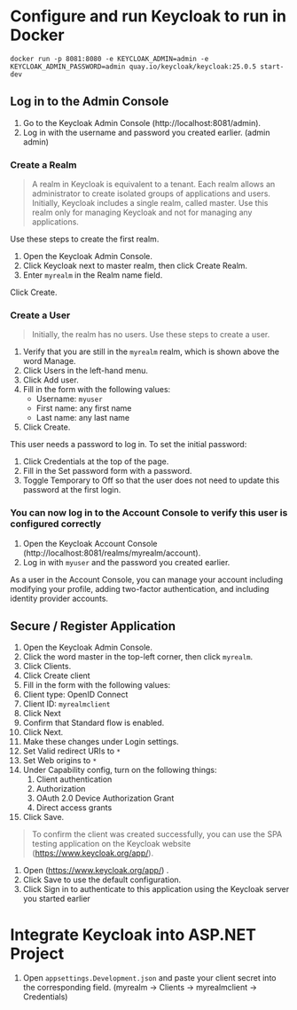 # Configure and run Keycloak to run in Docker
```
docker run -p 8081:8080 -e KEYCLOAK_ADMIN=admin -e KEYCLOAK_ADMIN_PASSWORD=admin quay.io/keycloak/keycloak:25.0.5 start-dev
```

## Log in to the Admin Console
1. Go to the Keycloak Admin Console (http://localhost:8081/admin).
2. Log in with the username and password you created earlier. (admin admin)

### Create a Realm
> A realm in Keycloak is equivalent to a tenant. Each realm allows an administrator to create isolated groups of applications and users. Initially, Keycloak includes a single realm, called master. Use this realm only for managing Keycloak and not for managing any applications.

Use these steps to create the first realm.

1. Open the Keycloak Admin Console.
2. Click Keycloak next to master realm, then click Create Realm.
3. Enter `myrealm` in the Realm name field.

Click Create.

### Create a User
> Initially, the realm has no users. Use these steps to create a user.

1. Verify that you are still in the `myrealm` realm, which is shown above the word Manage.
2. Click Users in the left-hand menu.
3. Click Add user.
4. Fill in the form with the following values:
	- Username: `myuser`
	- First name: any first name
	- Last name: any last name
5. Click Create.

This user needs a password to log in. To set the initial password:

1. Click Credentials at the top of the page.
2. Fill in the Set password form with a password.
3. Toggle Temporary to Off so that the user does not need to update this password at the first login.

### You can now log in to the Account Console to verify this user is configured correctly
1. Open the Keycloak Account Console (http://localhost:8081/realms/myrealm/account).
2. Log in with `myuser` and the password you created earlier.

As a user in the Account Console, you can manage your account including modifying your profile, adding two-factor authentication, and including identity provider accounts.

## Secure / Register Application
1. Open the Keycloak Admin Console.
2. Click the word master in the top-left corner, then click `myrealm`.
3. Click Clients.
4. Click Create client
5. Fill in the form with the following values:
6. Client type: OpenID Connect
7. Client ID: `myrealmclient`
8. Click Next
9. Confirm that Standard flow is enabled.
10. Click Next.
11. Make these changes under Login settings.
12. Set Valid redirect URIs to `*`
13. Set Web origins to `*`
14. Under Capability config, turn on the following things:
	1. Client authentication
	2. Authorization
	3. OAuth 2.0 Device Authorization Grant
	4. Direct access grants
15. Click Save.

> To confirm the client was created successfully, you can use the SPA testing application on the Keycloak website (https://www.keycloak.org/app/).

1. Open (https://www.keycloak.org/app/) .
2. Click Save to use the default configuration.
3. Click Sign in to authenticate to this application using the Keycloak server you started earlier

# Integrate Keycloak into ASP.NET Project

1. Open `appsettings.Development.json` and paste your client secret into the corresponding field. (myrealm -> Clients -> myrealmclient -> Credentials)